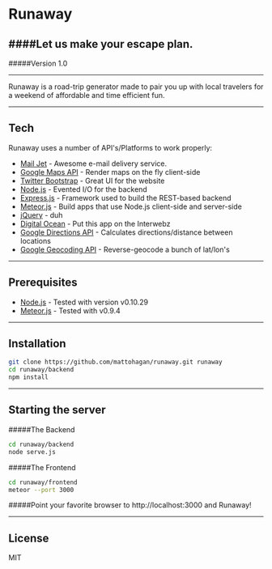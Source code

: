 Runaway 
=========
####Let us make your escape plan.
--------------
#####Version 1.0

--------------


Runaway is a road-trip generator made to pair you up with local travelers for a weekend of affordable and time efficient fun.


--------------
Tech
-----------

Runaway uses a number of API's/Platforms to work properly:

* [Mail Jet] - Awesome e-mail delivery service. 
* [Google Maps API] - Render maps on the fly client-side
* [Twitter Bootstrap] - Great UI for the website
* [Node.js] - Evented I/O for the backend
* [Express.js] - Framework used to build the REST-based backend
* [Meteor.js] - Build apps that use Node.js client-side and server-side
* [jQuery] - duh 
* [Digital Ocean] - Put this app on the Interwebz
* [Google Directions API] - Calculates directions/distance between locations
* [Google Geocoding API] - Reverse-geocode a bunch of lat/lon's
--------------
Prerequisites
--------------
* [Node.js] - Tested with version v0.10.29
* [Meteor.js] - Tested with v0.9.4

--------------
Installation
--------------

```sh
git clone https://github.com/mattohagan/runaway.git runaway
cd runaway/backend
npm install
```
--------------
Starting the server
--------------
#####The Backend
```sh
cd runaway/backend
node serve.js
```
#####The Frontend
```sh
cd runaway/frontend
meteor --port 3000
```
#####Point your favorite browser to http://localhost:3000 and Runaway!

--------------
License
--------------
MIT

[Mail Jet]:http://mailjet.com
[Twitter Bootstrap]:http://twitter.github.com/bootstrap/
[jQuery]:http://jquery.com
[Node.js]:http://nodejs.org
[Express.js]:http://expressjs.com
[Meteor.js]:http://meteor.com
[Digital Ocean]:http://digitalocean.com
[Google Directions API]:https://developers.google.com/maps/documentation/directions/
[Google Geocoding API]:https://developers.google.com/maps/documentation/geocoding/
[Google Maps API]:https://developers.google.com/maps/
